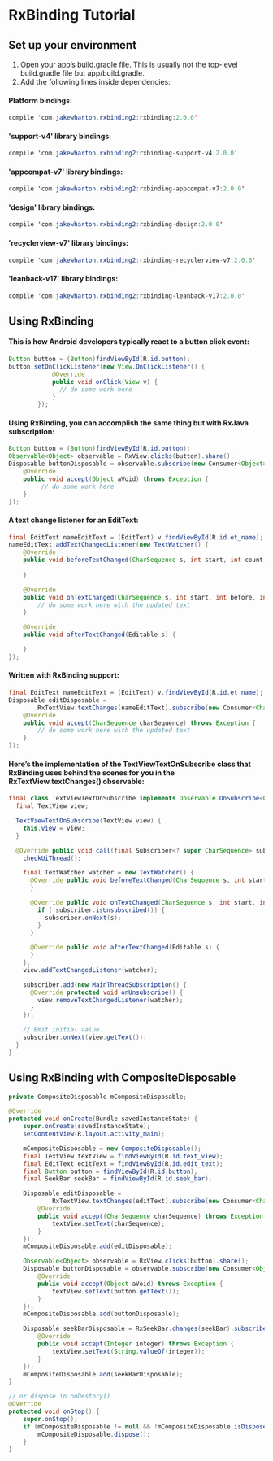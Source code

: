 # RxBinding Tutorial


## Set up your environment
1. Open your app’s build.gradle file. This is usually not the top-level build.gradle file but app/build.gradle.
2. Add the following lines inside dependencies:

#### Platform bindings:
```java
compile 'com.jakewharton.rxbinding2:rxbinding:2.0.0'
```
#### 'support-v4' library bindings:
```java
compile 'com.jakewharton.rxbinding2:rxbinding-support-v4:2.0.0'
```
#### 'appcompat-v7' library bindings:
```java
compile 'com.jakewharton.rxbinding2:rxbinding-appcompat-v7:2.0.0'
```
#### 'design' library bindings:
```java
compile 'com.jakewharton.rxbinding2:rxbinding-design:2.0.0'
```
#### 'recyclerview-v7' library bindings:
```java
compile 'com.jakewharton.rxbinding2:rxbinding-recyclerview-v7:2.0.0'
```
#### 'leanback-v17' library bindings:
```java
compile 'com.jakewharton.rxbinding2:rxbinding-leanback-v17:2.0.0'
```

## Using RxBinding
#### This is how Android developers typically react to a button click event:
```java
Button button = (Button)findViewById(R.id.button);
button.setOnClickListener(new View.OnClickListener() {
            @Override
            public void onClick(View v) {
              // do some work here     
            }
        });
```
#### Using RxBinding, you can accomplish the same thing but with RxJava subscription:
```java
Button button = (Button)findViewById(R.id.button);
Observable<Object> observable = RxView.clicks(button).share();
Disposable buttonDisposable = observable.subscribe(new Consumer<Object>() {
    @Override
    public void accept(Object aVoid) throws Exception {
         // do some work here     
    }
});
```
#### A text change listener for an EditText:
```java
final EditText nameEditText = (EditText) v.findViewById(R.id.et_name);
nameEditText.addTextChangedListener(new TextWatcher() {
    @Override
    public void beforeTextChanged(CharSequence s, int start, int count, int after) {
        
    }

    @Override
    public void onTextChanged(CharSequence s, int start, int before, int count) {
        // do some work here with the updated text
    }

    @Override
    public void afterTextChanged(Editable s) {

    }
});
```
#### Written with RxBinding support:
```java
final EditText nameEditText = (EditText) v.findViewById(R.id.et_name);
Disposable editDisposable =
        RxTextView.textChanges(nameEditText).subscribe(new Consumer<CharSequence>() {
    @Override
    public void accept(CharSequence charSequence) throws Exception {
        // do some work here with the updated text
    }
});
```
#### Here’s the implementation of the TextViewTextOnSubscribe class that RxBinding uses behind the scenes for you in the RxTextView.textChanges() observable:
```java
final class TextViewTextOnSubscribe implements Observable.OnSubscribe<CharSequence> {
  final TextView view;

  TextViewTextOnSubscribe(TextView view) {
    this.view = view;
  }

  @Override public void call(final Subscriber<? super CharSequence> subscriber) {
    checkUiThread();

    final TextWatcher watcher = new TextWatcher() {
      @Override public void beforeTextChanged(CharSequence s, int start, int count, int after) {
      }

      @Override public void onTextChanged(CharSequence s, int start, int before, int count) {
        if (!subscriber.isUnsubscribed()) {
          subscriber.onNext(s);
        }
      }

      @Override public void afterTextChanged(Editable s) {
      }
    };
    view.addTextChangedListener(watcher);

    subscriber.add(new MainThreadSubscription() {
      @Override protected void onUnsubscribe() {
        view.removeTextChangedListener(watcher);
      }
    });

    // Emit initial value.
    subscriber.onNext(view.getText());
  }
}
```

## Using RxBinding with CompositeDisposable
```java
private CompositeDisposable mCompositeDisposable;

@Override
protected void onCreate(Bundle savedInstanceState) {
    super.onCreate(savedInstanceState);
    setContentView(R.layout.activity_main);

    mCompositeDisposable = new CompositeDisposable();
    final TextView textView = findViewById(R.id.text_view);
    final EditText editText = findViewById(R.id.edit_text);
    final Button button = findViewById(R.id.button);
    final SeekBar seekBar = findViewById(R.id.seek_bar);

    Disposable editDisposable =
            RxTextView.textChanges(editText).subscribe(new Consumer<CharSequence>() {
        @Override
        public void accept(CharSequence charSequence) throws Exception {
            textView.setText(charSequence);
        }
    });
    mCompositeDisposable.add(editDisposable);

    Observable<Object> observable = RxView.clicks(button).share();
    Disposable buttonDisposable = observable.subscribe(new Consumer<Object>() {
        @Override
        public void accept(Object aVoid) throws Exception {
            textView.setText(button.getText());
        }
    });
    mCompositeDisposable.add(buttonDisposable);

    Disposable seekBarDisposable = RxSeekBar.changes(seekBar).subscribe(new Consumer<Integer>() {
        @Override
        public void accept(Integer integer) throws Exception {
            textView.setText(String.valueOf(integer));
        }
    });
    mCompositeDisposable.add(seekBarDisposable);
}

// or dispose in onDestory()
@Override
protected void onStop() {
    super.onStop();
    if (mCompositeDisposable != null && !mCompositeDisposable.isDisposed()) {
        mCompositeDisposable.dispose();
    }
}
```

